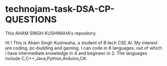 # technojam-task-DSA-CP-QUESTIONS
This AHAM SINGH KUSHWAHA's repository.

Hi ! This is Aham Singh Kushwaha, a student of B.tech CSE AI. 
My interest are coding, pc-building and gaming.
I can code in 6 languages, out of which i have intermediate knowledge in 4 and begineer in 2.
The languages include C,C++,Java,Python,Arduino,C#.


